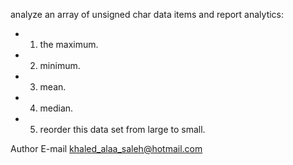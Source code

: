 
 analyze an array of unsigned char data items and report analytics:



 * 1. the maximum.                                      
 * 2. minimum.                                          
 * 3. mean.                                             
 * 4. median.                                           
 * 5. reorder this data set from large to small.  


      
 Author <Khaled Alaa Saleh>
 E-mail <khaled_alaa_saleh@hotmail.com>
